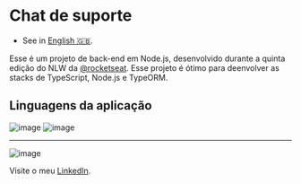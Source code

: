  # **Chat de suporte**

 - See in [English 🇬🇧](./README-en-US.md).

Esse é um projeto de back-end em Node.js, desenvolvido durante a quinta edição do NLW da [@rocketseat](https://github.com/Rocketseat).
Esse projeto é ótimo para deenvolver as stacks de TypeScript, Node.js e TypeORM. 

 ## Linguagens da aplicação
 
![image](https://img.shields.io/badge/Node.js-43853D?style=for-the-badge&logo=node.js&logoColor=white)
![image](https://img.shields.io/badge/TypeScript-007ACC?style=for-the-badge&logo=typescript&logoColor=white)

***
 ![image](https://img.shields.io/badge/LinkedIn-0077B5?style=for-the-badge&logo=linkedin&logoColor=white) 
 
 Visite o meu [LinkedIn](https://www.linkedin.com/in/nathan-de-souza-silva-firmo/). 


